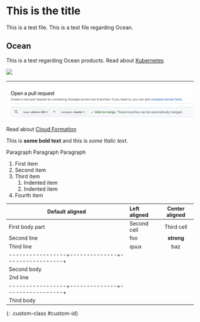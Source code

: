 # This is the title

This is a test file.
This is a test file regarding Ocean.

## Ocean

This is a test regarding Ocean products.
Read about [Kubernetes](https://docs.spot.io/ocean/overview-kubernetes)

<img src="/tools-and-provisioning/_media/Jenkins_1.png" />

----

<img src="/_media/images/slack.png" />

Read about [Cloud Formation](tools-and-provisioning/cloudformation/)

This is **some bold text** and this is _some Italic text_.

Paragraph Paragraph Paragraph

1. First item
2. Second item
3. Third item
    1. Indented item
    2. Indented item
4. Fourth item

| Default aligned | Left aligned | Center aligned  |
|-----------------|:-------------|:---------------:|
| First body part | Second cell  | Third cell      |
| Second line     | foo          | **strong**      |
| Third line      | quux         | baz             |
|-----------------+--------------+-----------------+
| Second body     |              |                 |               
| 2nd line        |              |                 |   
|-----------------+--------------+-----------------+
| Third body      |              |                 |
{: .custom-class #custom-id}
